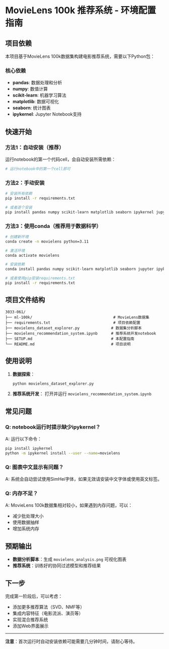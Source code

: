 # MovieLens 100k 推荐系统 - 环境配置指南

## 项目依赖

本项目基于MovieLens 100k数据集构建电影推荐系统，需要以下Python包：

### 核心依赖
- **pandas**: 数据处理和分析
- **numpy**: 数值计算
- **scikit-learn**: 机器学习算法
- **matplotlib**: 数据可视化
- **seaborn**: 统计图表
- **ipykernel**: Jupyter Notebook支持

## 快速开始

### 方法1：自动安装（推荐）
运行notebook的第一个代码cell，会自动安装所需依赖：
```python
# 运行notebook中的第一个cell即可
```

### 方法2：手动安装
```bash
# 安装所有依赖
pip install -r requirements.txt

# 或者逐个安装
pip install pandas numpy scikit-learn matplotlib seaborn ipykernel jupyter
```

### 方法3：使用conda（推荐用于数据科学）
```bash
# 创建新环境
conda create -n movielens python=3.11

# 激活环境
conda activate movielens

# 安装依赖
conda install pandas numpy scikit-learn matplotlib seaborn jupyter ipykernel

# 或者使用pip安装requirements.txt
pip install -r requirements.txt
```

## 项目文件结构

```
3033-061/
├── ml-100k/                                    # MovieLens数据集
├── requirements.txt                            # 项目依赖配置
├── movielens_dataset_explorer.py              # 数据集分析脚本
├── movielens_recommendation_system.ipynb      # 推荐系统开发notebook
├── SETUP.md                                   # 本配置指南
└── README.md                                  # 项目说明
```

## 使用说明

1. **数据探索**：
   ```bash
   python movielens_dataset_explorer.py
   ```

2. **推荐系统开发**：
   打开并运行 `movielens_recommendation_system.ipynb`

## 常见问题

### Q: notebook运行时提示缺少ipykernel？
A: 运行以下命令：
```bash
pip install ipykernel
python -m ipykernel install --user --name=movielens
```

### Q: 图表中文显示有问题？
A: 系统会自动尝试使用SimHei字体，如果无效请安装中文字体或使用英文标签。

### Q: 内存不足？
A: MovieLens 100k数据集相对较小，如果遇到内存问题，可以：
- 减少批处理大小
- 使用数据抽样
- 增加系统内存

## 预期输出

- **数据分析脚本**：生成 `movielens_analysis.png` 可视化图表
- **推荐系统**：训练好的协同过滤模型和推荐结果

## 下一步

完成第一阶段后，可以考虑：
- 添加更多推荐算法（SVD、NMF等）
- 集成内容特征（电影流派、演员等）
- 实现混合推荐系统
- 添加Web界面展示

---
**注意**：首次运行时自动安装依赖可能需要几分钟时间，请耐心等待。